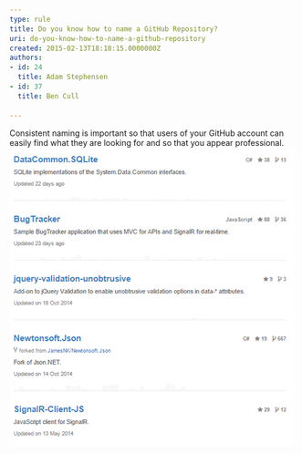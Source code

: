 ```yaml
---
type: rule
title: Do you know how to name a GitHub Repository?
uri: do-you-know-how-to-name-a-github-repository
created: 2015-02-13T18:18:15.0000000Z
authors:
- id: 24
  title: Adam Stephensen
- id: 37
  title: Ben Cull

---
```


Consistent naming is important so that users of your GitHub account can easily find what they are looking for and so that you appear professional.
 ![ Bad example – Repository names are not consistently formatted![](name-github-ok.png)](name-github-bad.png)
